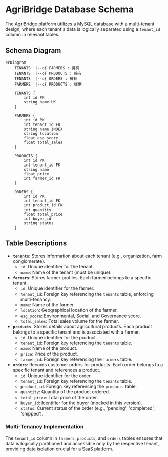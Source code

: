 # AgriBridge Database Schema

The AgriBridge platform utilizes a MySQL database with a multi-tenant design, where each tenant's data is logically separated using a `tenant_id` column in relevant tables.

## Schema Diagram

```mermaid
erDiagram
    TENANTS ||--o{ FARMERS : 擁有
    TENANTS ||--o{ PRODUCTS : 擁有
    TENANTS ||--o{ ORDERS : 擁有
    FARMERS ||--o{ PRODUCTS : 提供

    TENANTS {
        int id PK
        string name UK
    }

    FARMERS {
        int id PK
        int tenant_id FK
        string name INDEX
        string location
        float esg_score
        float total_sales
    }

    PRODUCTS {
        int id PK
        int tenant_id FK
        string name
        float price
        int farmer_id FK
    }

    ORDERS {
        int id PK
        int tenant_id FK
        int product_id FK
        int quantity
        float total_price
        int buyer_id
        string status
    }
```

## Table Descriptions

-   **`tenants`**: Stores information about each tenant (e.g., organization, farm conglomerate).
    -   `id`: Unique identifier for the tenant.
    -   `name`: Name of the tenant (must be unique).
-   **`farmers`**: Stores farmer profiles. Each farmer belongs to a specific tenant.
    -   `id`: Unique identifier for the farmer.
    -   `tenant_id`: Foreign key referencing the `tenants` table, enforcing multi-tenancy.
    -   `name`: Name of the farmer.
    -   `location`: Geographical location of the farmer.
    -   `esg_score`: Environmental, Social, and Governance score.
    -   `total_sales`: Total sales volume for the farmer.
-   **`products`**: Stores details about agricultural products. Each product belongs to a specific tenant and is associated with a farmer.
    -   `id`: Unique identifier for the product.
    -   `tenant_id`: Foreign key referencing the `tenants` table.
    -   `name`: Name of the product.
    -   `price`: Price of the product.
    -   `farmer_id`: Foreign key referencing the `farmers` table.
-   **`orders`**: Records customer orders for products. Each order belongs to a specific tenant and references a product.
    -   `id`: Unique identifier for the order.
    -   `tenant_id`: Foreign key referencing the `tenants` table.
    -   `product_id`: Foreign key referencing the `products` table.
    -   `quantity`: Quantity of the product ordered.
    -   `total_price`: Total price of the order.
    -   `buyer_id`: Identifier for the buyer (mocked in this version).
    -   `status`: Current status of the order (e.g., 'pending', 'completed', 'shipped').

### Multi-Tenancy Implementation
The `tenant_id` column in `farmers`, `products`, and `orders` tables ensures that data is logically partitioned and accessible only by the respective tenant, providing data isolation crucial for a SaaS platform.
